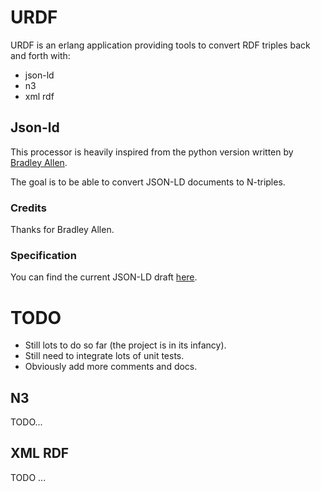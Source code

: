 # URDF

URDF is an erlang application providing tools to convert RDF triples back and forth with:
- json-ld
- n3
- xml rdf

## Json-ld

This processor is heavily inspired from the python version written by [Bradley Allen](https://github.com/bradleypallen/json_ld_processor).

The goal is to be able to convert JSON-LD documents to N-triples.

### Credits
Thanks for Bradley Allen.

### Specification
You can find the current JSON-LD draft [here](http://json-ld.org/spec/latest/).

# TODO
 * Still lots to do so far (the project is in its infancy).
 * Still need to integrate lots of unit tests.
 * Obviously add more comments and docs.

## N3

TODO...

## XML RDF

TODO ...

